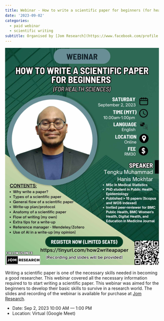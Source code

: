 ```yaml
---
title: Webinar - How to write a scientific paper for beginners (for health sciences)
date: '2023-09-02'
categories: 
  - paid webinar
  - scientific writing
subtitle: Organised by [Jom Research](https://www.facebook.com/profile.php?id=100095502845075)
---
```


![](featured.jpg)

Writing a scientific paper is one of the necessary skills needed in becoming a good researcher. This webinar covered all the necessary information required to to start writing a scientific paper. This webinar was aimed for the beginners to develop their basic skills to survive in a research world. The slides and recording of the webinar is available for purchase at [Jom Research](https://tinyurl.com/jomresearchlinks?fbclid=IwZXh0bgNhZW0CMTAAAR03m6xQOpINtpXgMU8wRzYSRBEGcP3lgdqG7ez-OlDeac616GEH6nV6iVc_aem_QZWpvfqNmF4dzUD2r0-6PA).

-   Date: Sep 2, 2023 10:00 AM — 1:00 PM
-   Location: Virtual (Google Meet)
